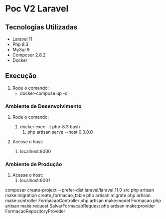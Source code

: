 # Poc V2 Laravel

## Tecnologias Utilizadas

- Laravel 11
- Php 8.3
- MySql 9
- Composer 2.8.2
- Docker

## Execução

1. Rode o comando:
    - docker-compose up -d
    
### Ambiente de Desenvolvimento

1. Rode o comando:
    1. docker exec -it php-8.3 bash
        1. php artisan serve --host 0.0.0.0
       
2. Acesse o host:
    1. localhost:8000
   
### Ambiente de Produção

1. Acesse o host:
    1. localhost:8001

composer create-project --prefer-dist laravel/laravel:11.0 src
php artisan make:migration create_formacao_table
php artisan migrate
php artisan make:controller FormacaoController
php artisan make:model Formacao
php artisan make:request SalvarFormacaoRequest
php artisan make:provider FormacaoRepositoryProvider


